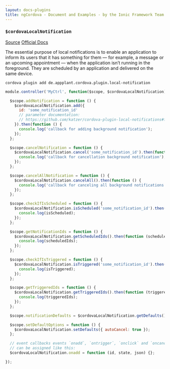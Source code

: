 ```yaml
---
layout: docs-plugins
title: ngCordova - Document and Examples - by the Ionic Framework Team
---
```



<div class="anchor-row">
  <h3><code>$cordovaLocalNotification</code></h3>
  <div class="button-row">
    <a class="btn-anchor" href="https://github.com/driftyco/ng-cordova/blob/master/src/plugins/localNotification.js">Source</a>
    <a class="btn-anchor" href="https://github.com/katzer/cordova-plugin-local-notifications">Official Docs</a>
  </div>
  <div class="icon-row">
    <i class="icon ion-social-apple"></i>
    <i class="icon ion-social-android"></i>
    <i class="icon ion-social-windows"></i>
  </div>
</div>

The essential purpose of local notifications is to enable an application to inform its users that it has something for them — for example, a message or an upcoming appointment — when the application isn’t running in the foreground.
They are scheduled by an application and delivered on the same device.

```
cordova plugin add de.appplant.cordova.plugin.local-notification
```

```javascript
module.controller('MyCtrl', function($scope, $cordovaLocalNotification) {

  $scope.addNotification = function () {
    $cordovaLocalNotification.add({
      id: 'some_notification_id'
      // parameter documentation:
      // https://github.com/katzer/cordova-plugin-local-notifications#further-informations-1
    }).then(function () {
      console.log('callback for adding background notification');
    });
  };

  $scope.cancelNotification = function () {
    $cordovaLocalNotification.cancel('some_notification_id').then(function () {
      console.log('callback for cancellation background notification');
    });
  };

  $scope.cancelAllNotification = function () {
    $cordovaLocalNotification.cancelAll().then(function () {
      console.log('callback for canceling all background notifications');
    });
  };

  $scope.checkIfIsScheduled = function () {
    $cordovaLocalNotification.isScheduled('some_notification_id').then(function (isScheduled) {
      console.log(isScheduled);
    });
  };

  $scope.getNotificationIds = function () {
    $cordovaLocalNotification.getScheduledIds().then(function (scheduledIds) {
      console.log(scheduledIds);
    });
  };

  $scope.checkIfIsTriggered = function () {
    $cordovaLocalNotification.isTriggered('some_notification_id').then(function (isTriggered) {
      console.log(isTriggered);
    });
  };

  $scope.getTriggeredIds = function () {
    $cordovaLocalNotification.getTriggeredIds().then(function (triggeredIds) {
      console.log(triggeredIds);
    });
  };

  $scope.notificationDefaults = $cordovaLocalNotification.getDefaults();

  $scope.setDefaultOptions = function () {
    $cordovaLocalNotification.setDefaults({ autoCancel: true });
  };

  // event callbacks events `onadd`, `ontrigger`, `onclick` and `oncancel`
  // can be assigned like this:
  $cordovaLocalNotification.onadd = function (id, state, json) {};

});
```
